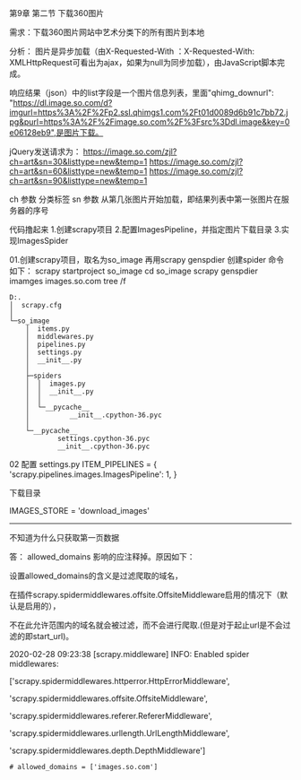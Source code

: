 第9章 第二节 下载360图片

需求：下载360图片网站中艺术分类下的所有图片到本地

分析：
图片是异步加载（由X-Requested-With ：X-Requested-With: XMLHttpRequest可看出为ajax，如果为null为同步加载），由JavaScript脚本完成。

响应结果（json）中的list字段是一个图片信息列表，里面"qhimg_downurl": "https://dl.image.so.com/d?imgurl=https%3A%2F%2Fp2.ssl.qhimgs1.com%2Ft01d0089d6b91c7bb72.jpg&purl=https%3A%2F%2Fimage.so.com%2F%3Fsrc%3Ddl.image&key=0e06128eb9",是图片下载。

jQuery发送请求为：
https://image.so.com/zjl?ch=art&sn=30&listtype=new&temp=1
https://image.so.com/zjl?ch=art&sn=60&listtype=new&temp=1
https://image.so.com/zjl?ch=art&sn=90&listtype=new&temp=1

ch 参数 分类标签
sn 参数 从第几张图片开始加载，即结果列表中第一张图片在服务器的序号

代码撸起来
1.创建scrapy项目
2.配置ImagesPipeline，并指定图片下载目录
3.实现ImagesSpider

01.创建scrapy项目，取名为so_image 再用scrapy genspdier 创建spider
命令如下：
scrapy startproject so_image
cd so_image
scrapy genspdier imamges images.so.com
tree /f
~~~~
D:.
│  scrapy.cfg
│
└─so_image
    │  items.py
    │  middlewares.py
    │  pipelines.py
    │  settings.py
    │  __init__.py
    │
    ├─spiders
    │  │  images.py
    │  │  __init__.py
    │  │
    │  └─__pycache__
    │          __init__.cpython-36.pyc
    │
    └─__pycache__
            settings.cpython-36.pyc
            __init__.cpython-36.pyc
~~~~

02 配置 settings.py
ITEM_PIPELINES = {
    'scrapy.pipelines.images.ImagesPipeline': 1,
}

下载目录

IMAGES_STORE = 'download_images'

----------
不知道为什么只获取第一页数据

答： allowed_domains 影响的应注释掉。原因如下：

设置allowed_domains的含义是过滤爬取的域名，

在插件scrapy.spidermiddlewares.offsite.OffsiteMiddleware启用的情况下（默认是启用的），

不在此允许范围内的域名就会被过滤，而不会进行爬取.(但是对于起止url是不会过滤的即start_url)。

2020-02-28 09:23:38 [scrapy.middleware] INFO: Enabled spider middlewares:

['scrapy.spidermiddlewares.httperror.HttpErrorMiddleware',

'scrapy.spidermiddlewares.offsite.OffsiteMiddleware',

'scrapy.spidermiddlewares.referer.RefererMiddleware',

'scrapy.spidermiddlewares.urllength.UrlLengthMiddleware',

'scrapy.spidermiddlewares.depth.DepthMiddleware']
    
    # allowed_domains = ['images.so.com']

